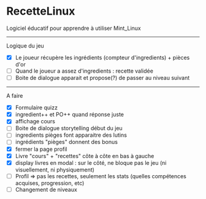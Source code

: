 # RecetteLinux
Logiciel éducatif pour apprendre à utiliser Mint_Linux

---------------
Logique du jeu 
- [X] Le joueur récupère les ingrédients (compteur d'ingredients) + pièces d'or
- [ ] Quand le joueur a assez d'ingredients : recette validée
- [ ] Boite de dialogue apparait et propose(?) de passer au niveau suivant

--------------
A faire
- [X] Formulaire quizz
- [X] ingredient++ et PO++ quand réponse juste
- [X] affichage cours
- [ ] Boite de dialogue storytelling début du jeu
- [ ] ingredients pièges font apparaitre des lutins
- [ ] ingrédients "pièges" donnent des bonus
- [X] fermer la page profil
- [X] Livre "cours" + "recettes" côte à côte en bas à gauche
- [X] display livres en modal : sur le côté, ne bloque pas le jeu (ni visuellement, ni physiquement)
- [ ] Profil => pas les recettes, seulement les stats (quelles compétences acquises, progression, etc)
- [ ] Changement de niveaux